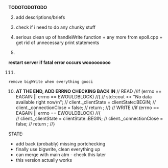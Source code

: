

**TODOTODOTODO**


2) 
	add descriptions/briefs

7) 
	check if i need to do any chunky stuff

8) 	
	serious clean up of handleWrite function + any more from epoll.cpp
		+ get rid of unnecessary print statements

9) 
**restart server if fatal error occurs wooooooooo**





111) 
	remove bigWrite when everything gooci




10) 
	**AT THE END, ADD ERRNO CHECKING BACK IN**
	// READ
	//if (errno == EAGAIN || errno == EWOULDBLOCK)
	//{
	//	std::cout << "No data available right now\n";
	//	client._clientState = clientState::BEGIN;
	//	client._connectionClose = false;
	//	return ;
	//}
	// WRITE
	//if (errno == EAGAIN || errno == EWOULDBLOCK)
	//{		
	//	client._clientState = clientState::BEGIN;
	//	client._connectionClose = false;
	//	return ;
	//}




STATE:

- add back (probably) missing portchecking
- finally use bigwrite, clean everything up
- can merge with main atm - check this later
- this version actually works